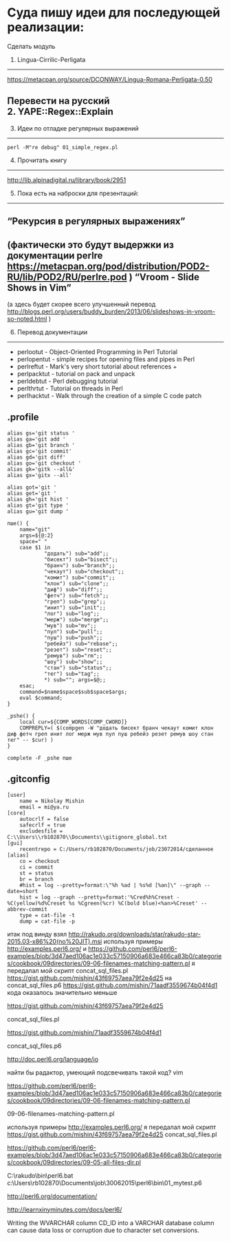 Суда пишу идеи для последующей реализации:  
========================

Сделать модуль  
1. Lingua-Cirrilic-Perligata  
------------------------
https://metacpan.org/source/DCONWAY/Lingua-Romana-Perligata-0.50  

Перевести на русский  
2. YAPE::Regex::Explain  
------------------------

3. Идеи по отладке регулярных выражений  
------------------------
```
perl -M"re debug" 01_simple_regex.pl   
```

4. Прочитать книгу
------------------------
http://lib.alpinadigital.ru/library/book/2951

5. Пока есть на наброски для презентаций: 
------------------------

“Рекурсия в регулярных выражениях” 
------------------------
(фактически это будут выдержки из документации perlre
https://metacpan.org/pod/distribution/POD2-RU/lib/POD2/RU/perlre.pod )
“Vroom - Slide Shows in Vim”
------------------------
(а здесь будет скорее всего улучшенный перевод
http://blogs.perl.org/users/buddy_burden/2013/06/slideshows-in-vroom-so-noted.html )

6. Перевод документации
------------------------

- perlootut - Object-Oriented Programming in Perl Tutorial
- perlopentut - simple recipes for opening files and pipes in Perl
- perlreftut - Mark's very short tutorial about references +
- perlpacktut - tutorial on pack and unpack
- perldebtut - Perl debugging tutorial
- perlthrtut - Tutorial on threads in Perl
- perlhacktut - Walk through the creation of a simple C code patch


.profile
------------------------
````
alias gs='git status '
alias ga='git add '
alias gb='git branch '
alias gc='git commit'
alias gd='git diff'
alias go='git checkout '
alias gk='gitk --all&'
alias gx='gitx --all'

alias got='git '
alias get='git '
alias gh='git hist '
alias gt='git type '
alias gu='git dump '

пше() {
    name="git"
    args=${@:2}
    space=" "
    case $1 in
            "додать") sub="add";;
            "бисект") sub="bisect";;
            "бранч") sub="branch";;
            "чекаут") sub="checkout";;
            "комит") sub="commit";;
            "клон") sub="clone";;
            "диф") sub="diff";;
            "фетч") sub="fetch";;
            "греп") sub="grep";;
            "инит") sub="init";;
            "лог") sub="log";;
            "мерж") sub="merge";;
            "мув") sub="mv";;
            "пул") sub="pull";;
            "пуш") sub="push";;
            "ребейз") sub="rebase";;
            "резет") sub="reset";;
            "ремув") sub="rm";;
            "шоу") sub="show";;
            "стан") sub="status";;
            "тег") sub="tag";;
            *) sub=""; args=$@;;
    esac;
	command=$name$space$sub$space$args;
	eval $command;
}

_pshe() {
    local cur=${COMP_WORDS[COMP_CWORD]}
    COMPREPLY=( $(compgen -W "додать бисект бранч чекаут комит клон диф фетч греп инит лог мерж мув пул пуш ребейз резет ремув шоу стан тег" -- $cur) )
}

complete -F _pshe пше
````

.gitconfig
------------------------
````
[user]
	name = Nikolay Mishin
	email = mi@ya.ru
[core]
	autocrlf = false
	safecrlf = true
	excludesfile = C:\\Users\\rb102870\\Documents\\gitignore_global.txt
[gui]
	recentrepo = C:/Users/rb102870/Documents/job/23072014/сделанное
[alias]
	co = checkout
	ci = commit
	st = status
	br = branch
	#hist = log --pretty=format:\"%h %ad | %s%d [%an]\" --graph --date=short
	hist = log --graph --pretty=format:'%Cred%h%Creset -%C(yellow)%d%Creset %s %Cgreen(%cr) %C(bold blue)<%an>%Creset' --abbrev-commit
	type = cat-file -t
	dump = cat-file -p
````
итак под винду взял 
http://rakudo.org/downloads/star/rakudo-star-2015.03-x86%20(no%20JIT).msi
используя примеры http://examples.perl6.org/ и https://github.com/perl6/perl6-examples/blob/3d47aed106ac1e033c57150906a683e466ca83b0/categories/cookbook/09directories/09-06-filenames-matching-pattern.pl
я передалал мой скрипт concat_sql_files.pl
https://gist.github.com/mishin/43f69757aea79f2e4d25
на concat_sql_files.p6
https://gist.github.com/mishin/71aadf3559674b04f4d1
кода оказалось значительно меньше

https://gist.github.com/mishin/43f69757aea79f2e4d25

concat_sql_files.pl

https://gist.github.com/mishin/71aadf3559674b04f4d1

concat_sql_files.p6


http://doc.perl6.org/language/io

найти бы радактор, умеющий подсвечивать такой код?
vim

https://github.com/perl6/perl6-examples/blob/3d47aed106ac1e033c57150906a683e466ca83b0/categories/cookbook/09directories/09-06-filenames-matching-pattern.pl

09-06-filenames-matching-pattern.pl

используя примеры
http://examples.perl6.org/
я передалал мой скрипт 
https://gist.github.com/mishin/43f69757aea79f2e4d25
concat_sql_files.pl

https://github.com/perl6/perl6-examples/blob/3d47aed106ac1e033c57150906a683e466ca83b0/categories/cookbook/09directories/09-05-all-files-dir.pl




C:\rakudo\bin\perl6.bat c:\Users\rb102870\Documents\job\30062015\perl6\bin\01_mytest.p6

http://perl6.org/documentation/

http://learnxinyminutes.com/docs/perl6/



Writing the WVARCHAR column CD_ID into a VARCHAR database column can cause data loss or corruption due to character set conversions.
